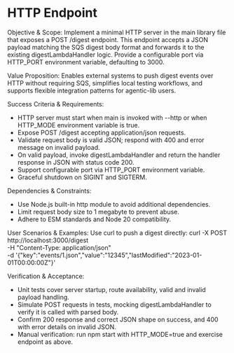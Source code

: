 # HTTP Endpoint

Objective & Scope:
Implement a minimal HTTP server in the main library file that exposes a POST /digest endpoint. This endpoint accepts a JSON payload matching the SQS digest body format and forwards it to the existing digestLambdaHandler logic. Provide a configurable port via HTTP_PORT environment variable, defaulting to 3000.

Value Proposition:
Enables external systems to push digest events over HTTP without requiring SQS, simplifies local testing workflows, and supports flexible integration patterns for agentic-lib users.

Success Criteria & Requirements:
- HTTP server must start when main is invoked with --http or when HTTP_MODE environment variable is true.
- Expose POST /digest accepting application/json requests.
- Validate request body is valid JSON; respond with 400 and error message on invalid payload.
- On valid payload, invoke digestLambdaHandler and return the handler response in JSON with status code 200.
- Support configurable port via HTTP_PORT environment variable.
- Graceful shutdown on SIGINT and SIGTERM.

Dependencies & Constraints:
- Use Node.js built-in http module to avoid additional dependencies.
- Limit request body size to 1 megabyte to prevent abuse.
- Adhere to ESM standards and Node 20 compatibility.

User Scenarios & Examples:
Use curl to push a digest directly:
  curl -X POST http://localhost:3000/digest \
       -H "Content-Type: application/json" \
       -d '{"key":"events/1.json","value":"12345","lastModified":"2023-01-01T00:00:00Z"}'

Verification & Acceptance:
- Unit tests cover server startup, route availability, valid and invalid payload handling.
- Simulate POST requests in tests, mocking digestLambdaHandler to verify it is called with parsed body.
- Confirm 200 response and correct JSON shape on success, and 400 with error details on invalid JSON.
- Manual verification: run npm start with HTTP_MODE=true and exercise endpoint as above.